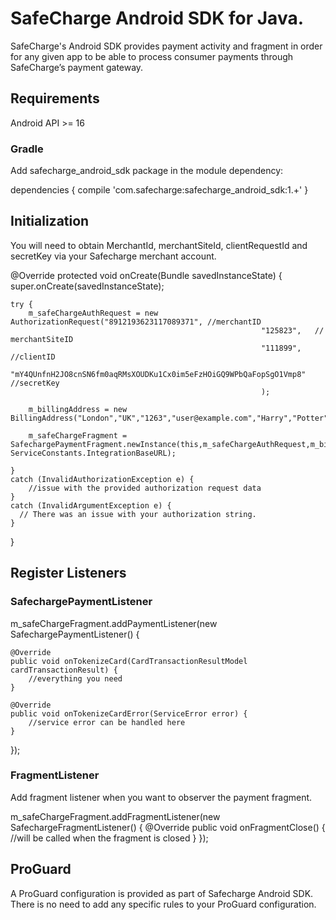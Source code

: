 # SafeCharge Android SDK for Java.

SafeCharge's Android SDK provides payment activity and fragment in order for any given app to be able to process consumer payments through SafeCharge’s payment gateway.
 
## Requirements

Android API >= 16

### Gradle

Add safecharge_android_sdk package in the module dependency:

dependencies {
    compile 'com.safecharge:safecharge_android_sdk:1.+'
}

## Initialization

You will need to obtain MerchantId, merchantSiteId, clientRequestId and secretKey via your Safecharge merchant account.

 @Override
    protected void onCreate(Bundle savedInstanceState)  {
        super.onCreate(savedInstanceState);
	
    try {
        m_safeChargeAuthRequest = new AuthorizationRequest("8912193623117089371", //merchantID
                                                            "125823",   // merchantSiteID
                                                            "111899", //clientID
                                                            "mY4QUnfnH2JO8cnSN6fm0aqRMsXOUDKu1Cx0im5eFzHOiGQ9WPbQaFopSgO1Vmp8" //secretKey
                                                            );

        m_billingAddress = new BillingAddress("London","UK","1263","user@example.com","Harry","Potter","UK");

        m_safeChargeFragment = SafechargePaymentFragment.newInstance(this,m_safeChargeAuthRequest,m_billingAddress,"HarryPotter", ServiceConstants.IntegrationBaseURL);

    }
	catch (InvalidAuthorizationException e) {
		//issue with the provided authorization request data
	} 
	catch (InvalidArgumentException e) {
      // There was an issue with your authorization string.
    }
}

## Register Listeners 

### SafechargePaymentListener

m_safeChargeFragment.addPaymentListener(new SafechargePaymentListener() {

	@Override 
	public void onTokenizeCard(CardTransactionResultModel cardTransactionResult) {
		//everything you need
	}
	
	@Override 
	public void onTokenizeCardError(ServiceError error) {
		//service error can be handled here
	}
	
});

### FragmentListener
Add fragment listener when you want to observer the payment fragment.

m_safeChargeFragment.addFragmentListener(new SafechargeFragmentListener() {
	@Override
	public void onFragmentClose() {
		//will be called when the fragment is closed
	}
});

## ProGuard
A ProGuard configuration is provided as part of Safecharge Android SDK. There is no need to add any specific rules to your ProGuard configuration.
